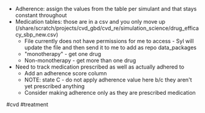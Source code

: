 - Adherence: assign the values from the table per simulant and that stays constant throughout
- Medication tables: those are in a csv and you only move up (/share/scratch/projects/cvd_gbd/cvd_re/simulation_science/drug_efficacy_sbp_new.csv)
    - File currently does not have permissions for me to access - Syl will update the file and then send it to me to add as repo data_packages
    - "monotherapy" - get one drug
    - Non-monotherapy - get more than one drug
- Need to track medication prescribed as well as actually adhered to
    - Add an adherence score column
    - NOTE: state C - do not apply adherence value here b/c they aren't yet prescribed anything
    - Consider making adherence only as they are prescribed medication

#cvd #treatment 